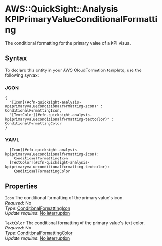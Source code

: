 # AWS::QuickSight::Analysis KPIPrimaryValueConditionalFormatting<a name="aws-properties-quicksight-analysis-kpiprimaryvalueconditionalformatting"></a>

The conditional formatting for the primary value of a KPI visual\.

## Syntax<a name="aws-properties-quicksight-analysis-kpiprimaryvalueconditionalformatting-syntax"></a>

To declare this entity in your AWS CloudFormation template, use the following syntax:

### JSON<a name="aws-properties-quicksight-analysis-kpiprimaryvalueconditionalformatting-syntax.json"></a>

```
{
  "[Icon](#cfn-quicksight-analysis-kpiprimaryvalueconditionalformatting-icon)" : ConditionalFormattingIcon,
  "[TextColor](#cfn-quicksight-analysis-kpiprimaryvalueconditionalformatting-textcolor)" : ConditionalFormattingColor
}
```

### YAML<a name="aws-properties-quicksight-analysis-kpiprimaryvalueconditionalformatting-syntax.yaml"></a>

```
  [Icon](#cfn-quicksight-analysis-kpiprimaryvalueconditionalformatting-icon): 
    ConditionalFormattingIcon
  [TextColor](#cfn-quicksight-analysis-kpiprimaryvalueconditionalformatting-textcolor): 
    ConditionalFormattingColor
```

## Properties<a name="aws-properties-quicksight-analysis-kpiprimaryvalueconditionalformatting-properties"></a>

`Icon`  <a name="cfn-quicksight-analysis-kpiprimaryvalueconditionalformatting-icon"></a>
The conditional formatting of the primary value's icon\.  
*Required*: No  
*Type*: [ConditionalFormattingIcon](aws-properties-quicksight-analysis-conditionalformattingicon.md)  
*Update requires*: [No interruption](https://docs.aws.amazon.com/AWSCloudFormation/latest/UserGuide/using-cfn-updating-stacks-update-behaviors.html#update-no-interrupt)

`TextColor`  <a name="cfn-quicksight-analysis-kpiprimaryvalueconditionalformatting-textcolor"></a>
The conditional formatting of the primary value's text color\.  
*Required*: No  
*Type*: [ConditionalFormattingColor](aws-properties-quicksight-analysis-conditionalformattingcolor.md)  
*Update requires*: [No interruption](https://docs.aws.amazon.com/AWSCloudFormation/latest/UserGuide/using-cfn-updating-stacks-update-behaviors.html#update-no-interrupt)